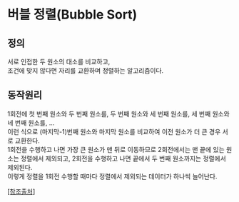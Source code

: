 # 버블 정렬(Bubble Sort)

## 정의 

서로 인접한 두 원소의 대소를 비교하고,   
조건에 맞지 않다면 자리를 교환하며 정렬하는 알고리즘이다.

## 동작원리

1회전에 첫 번째 원소와 두 번째 원소를, 두 번째 원소와 세 번째 원소를, 세 번째 원소와 네 번째 원소를, …<br/> 이런 식으로 (마지막-1)번째 원소와 마지막 원소를 비교하여 이전 원소가 더 큰 경우 서로 교환한다.<br/>
1회전을 수행하고 나면 가장 큰 원소가 맨 뒤로 이동하므로 2회전에서는 맨 끝에 있는 원소는 정렬에서 제외되고, 2회전을 수행하고 나면 끝에서 두 번째 원소까지는 정렬에서 제외된다.<br/>
이렇게 정렬을 1회전 수행할 때마다 정렬에서 제외되는 데이터가 하나씩 늘어난다.<br/>

[[참조출처]](https://velog.io/@gillog/%EB%B2%84%EB%B8%94-%EC%A0%95%EB%A0%ACBubble-Sort)
